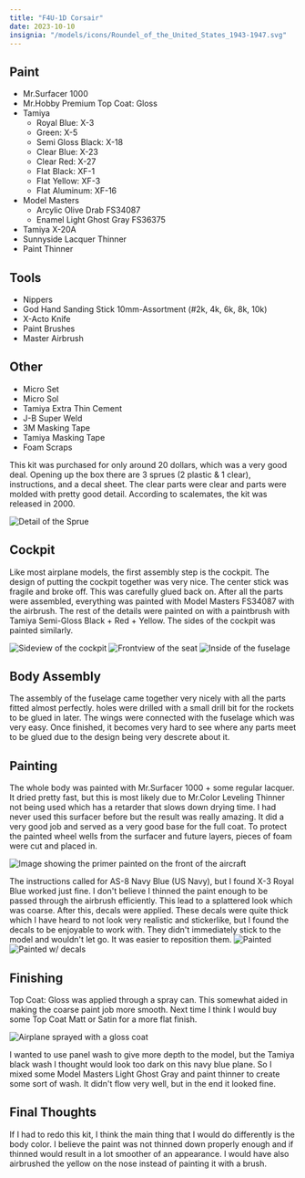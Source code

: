 ```yaml
---
title: "F4U-1D Corsair"
date: 2023-10-10
insignia: "/models/icons/Roundel_of_the_United_States_1943-1947.svg"
---
```

## Paint
- Mr.Surfacer 1000 
- Mr.Hobby Premium Top Coat: Gloss 
- Tamiya 
    - Royal Blue: X-3 
    - Green: X-5 
    - Semi Gloss Black: X-18 
    - Clear Blue: X-23 
    - Clear Red: X-27 
    - Flat Black: XF-1 
    - Flat Yellow: XF-3 
    - Flat Aluminum: XF-16 
- Model Masters 
    - Arcylic Olive Drab FS34087 
    - Enamel Light Ghost Gray FS36375 
- Tamiya X-20A 
- Sunnyside Lacquer Thinner 
- Paint Thinner 

## Tools
- Nippers 
- God Hand Sanding Stick 10mm-Assortment (#2k, 4k, 6k, 8k, 10k) 
- X-Acto Knife 
- Paint Brushes 
- Master Airbrush 

## Other
- Micro Set 
- Micro Sol 
- Tamiya Extra Thin Cement 
- J-B Super Weld 
- 3M Masking Tape 
- Tamiya Masking Tape 
- Foam Scraps 



This kit was purchased for only around 20 dollars, which was a very good deal. Opening up the box there are 3 sprues (2 plastic & 1 clear), instructions, and a decal sheet. The clear parts were clear and parts were molded with pretty good detail. According to scalemates, the kit was released in 2000.

![Detail of the Sprue](/models/images/tamiya-corsair-172/sprue-detail-scale.jpg)
    
## Cockpit
Like most airplane models, the first assembly step is the cockpit. The design of putting the cockpit together was very nice. The center stick was fragile and broke off. This was carefully glued back on. After all the parts were assembled, everything was painted with Model Masters FS34087 with the airbrush. The rest of the details were painted on with a paintbrush with Tamiya Semi-Gloss Black + Red + Yellow. The sides of the cockpit was painted similarly.

![Sideview of the cockpit](/models/images/tamiya-corsair-172/cockpit-1-scale.jpg)
![Frontview of the seat](/models/images/tamiya-corsair-172/cockpit-2-scale.jpg)
![Inside of the fuselage](/models/images/tamiya-corsair-172/cockpit-side-scale.jpg)



## Body Assembly
The assembly of the fuselage came together very nicely with all the parts fitted almost perfectly. holes were drilled with a small drill bit for the rockets to be glued in later. The wings were connected with the fuselage which was very easy. Once finished, it becomes very hard to see where any parts meet to be glued due to the design being very descrete about it. </p>


## Painting
The whole body was painted with Mr.Surfacer 1000 + some regular lacquer. It dried pretty fast, but this is most likely due to Mr.Color Leveling Thinner not being used which has a retarder that slows down drying time. I had never used this surfacer before but the result was really amazing. It did a very good job and served as a very good base for the full coat. To protect the painted wheel wells from the surfacer and future layers, pieces of foam were cut and placed in.

![Image showing the primer painted on the front of the aircraft](/models/images/tamiya-corsair-172/surfacer-scale.jpg)



The instructions called for AS-8 Navy Blue (US Navy), but I found X-3 Royal Blue worked just fine. I don't believe I thinned the paint enough to be passed through the airbrush efficiently. This lead to a splattered look which was coarse. After this, decals were applied. These decals were quite thick which I have heard to not look very realistic and stickerlike, but I found the decals to be enjoyable to work with. They didn't immediately stick to the model and wouldn't let go. It was easier to reposition them.
![Painted](/models/images/tamiya-corsair-172/body-paint-scale.jpg)
![Painted w/ decals](/models/images/tamiya-corsair-172/decals-scale.jpg) 


## Finishing
Top Coat: Gloss was applied through a spray can. This somewhat aided in making the coarse paint job more smooth. Next time I think I would buy some Top Coat Matt or Satin for a more flat finish.

![Airplane sprayed with a gloss coat](/models/images/tamiya-corsair-172/top-coat-scale.jpg)


I wanted to use panel wash to give more depth to the model, but the Tamiya black wash I thought would look too dark on this navy blue plane. So I mixed some Model Masters Light Ghost Gray and paint thinner to create some sort of wash. It didn't flow very well, but in the end it looked fine.


## Final Thoughts
If I had to redo this kit, I think the main thing that I would do differently is the body color. I believe the paint was not thinned down properly enough and if thinned would result in a lot smoother of an appearance. I would have also airbrushed the yellow on the nose instead of painting it with a brush.
